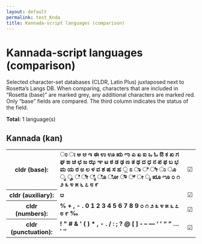 ```yaml
---
layout: default
permalink: test_Knda
title: Kannada-script languages (comparison)
---
```


# Kannada-script languages (comparison)

Selected character-set databases (CLDR, Latin Plus) juxtaposed next to Rosetta’s Langs DB. When comparing, characters that are included in “Rosetta (base)” are marked grey, any additional characters are marked red. Only “base” fields are compared. The third column indicates the status of the field.

**Total:** 1 language(s)

## Kannada (kan)

<table>
 <tr><th>cldr (base):</th><td><strong>ಂ</strong> <strong>ಃ</strong> <strong>ಅ</strong> <strong>ಆ</strong> <strong>ಇ</strong> <strong>ಈ</strong> <strong>ಉ</strong> <strong>ಊ</strong> <strong>ಋ</strong> <strong>ಌ</strong> <strong>ಎ</strong> <strong>ಏ</strong> <strong>ಐ</strong> <strong>ಒ</strong> <strong>ಓ</strong> <strong>ಔ</strong> <strong>ಕ</strong> <strong>ಖ</strong> <strong>ಗ</strong> <strong>ಘ</strong> <strong>ಙ</strong> <strong>ಚ</strong> <strong>ಛ</strong> <strong>ಜ</strong> <strong>ಝ</strong> <strong>ಞ</strong> <strong>ಟ</strong> <strong>ಠ</strong> <strong>ಡ</strong> <strong>ಢ</strong> <strong>ಣ</strong> <strong>ತ</strong> <strong>ಥ</strong> <strong>ದ</strong> <strong>ಧ</strong> <strong>ನ</strong> <strong>ಪ</strong> <strong>ಫ</strong> <strong>ಬ</strong> <strong>ಭ</strong> <strong>ಮ</strong> <strong>ಯ</strong> <strong>ರ</strong> <strong>ಱ</strong> <strong>ಲ</strong> <strong>ಳ</strong> <strong>ವ</strong> <strong>ಶ</strong> <strong>ಷ</strong> <strong>ಸ</strong> <strong>ಹ</strong> <strong>಼</strong> <strong>ಽ</strong> <strong>ಾ</strong> <strong>ಿ</strong> <strong>ೀ</strong> <strong>ು</strong> <strong>ೂ</strong> <strong>ೃ</strong> <strong>ೄ</strong> <strong>ೆ</strong> <strong>ೇ</strong> <strong>ೈ</strong> <strong>ೊ</strong> <strong>ೋ</strong> <strong>ೌ</strong> <strong>್</strong> <strong>ೕ</strong> <strong>ೖ</strong> <strong>ೠ</strong> <strong>ೡ</strong> <strong>೦</strong> <strong>೧</strong> <strong>೨</strong> <strong>೩</strong> <strong>೪</strong> <strong>೫</strong> <strong>೬</strong> <strong>೭</strong> <strong>೮</strong> <strong>೯</strong> </td><td>☑︎</td></tr>
<tr><th>cldr (auxiliary):</th><td><strong>ೞ</strong> <strong>‌</strong> <strong>‍</strong> </td><td>☑︎</td></tr>
<tr><th>cldr (numbers):</th><td><strong>%</strong> <strong>+</strong> <strong>,</strong> <strong>-</strong> <strong>.</strong> <strong>0</strong> <strong>1</strong> <strong>2</strong> <strong>3</strong> <strong>4</strong> <strong>5</strong> <strong>6</strong> <strong>7</strong> <strong>8</strong> <strong>9</strong> <strong>೦</strong> <strong>೧</strong> <strong>೨</strong> <strong>೩</strong> <strong>೪</strong> <strong>೫</strong> <strong>೬</strong> <strong>೭</strong> <strong>೮</strong> <strong>೯</strong> <strong>‰</strong> </td><td>☑︎</td></tr>
<tr><th>cldr (punctuation):</th><td><strong>!</strong> <strong>"</strong> <strong>#</strong> <strong>&</strong> <strong>'</strong> <strong>(</strong> <strong>)</strong> <strong>*</strong> <strong>,</strong> <strong>-</strong> <strong>.</strong> <strong>/</strong> <strong>:</strong> <strong>;</strong> <strong>?</strong> <strong>@</strong> <strong>[</strong> <strong>]</strong> <strong>‐</strong> <strong>–</strong> <strong>—</strong> <strong>‘</strong> <strong>’</strong> <strong>“</strong> <strong>”</strong> <strong>…</strong> <strong>′</strong> <strong>″</strong> </td><td>☑︎</td></tr>
 </table>

